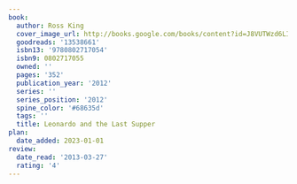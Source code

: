 ```yaml
---
book:
  author: Ross King
  cover_image_url: http://books.google.com/books/content?id=J8VUTWzd6LIC&printsec=frontcover&img=1&zoom=1&edge=curl&source=gbs_api
  goodreads: '13538661'
  isbn13: '9780802717054'
  isbn9: 0802717055
  owned: ''
  pages: '352'
  publication_year: '2012'
  series: ''
  series_position: '2012'
  spine_color: '#68635d'
  tags: ''
  title: Leonardo and the Last Supper
plan:
  date_added: 2023-01-01
review:
  date_read: '2013-03-27'
  rating: '4'
---
```


